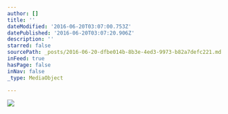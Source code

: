```yaml
---
author: []
title: ''
dateModified: '2016-06-20T03:07:00.753Z'
datePublished: '2016-06-20T03:07:20.906Z'
description: ''
starred: false
sourcePath: _posts/2016-06-20-dfbe014b-8b3e-4ed3-9973-b82a7defc221.md
inFeed: true
hasPage: false
inNav: false
_type: MediaObject

---
```

![](https://the-grid-user-content.s3-us-west-2.amazonaws.com/4e68545d-a6e6-417f-8563-029596188892.jpg)